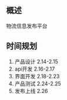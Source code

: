 ## 概述

物流信息发布平台

## 时间规划

1. 产品设计 2.14-2.15
2. api开发 2.16-2.17
3. 界面开发 2.18-2.23
4. 产品测试 2.24-2.25
5. 发布上线 2.26